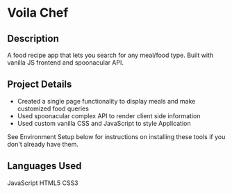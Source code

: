 # Voila Chef 

## Description

A food recipe app that lets you search for any meal/food type. Built with vanilla JS frontend and spoonacular API. 

## Project Details

- Created a single page functionality to display meals and make customized food queries 
- Used spoonacular complex API to render client side information
- Used custom vanilla CSS and JavaScript to style Application

See Environment Setup below for instructions on installing these tools if you
don't already have them.

## Languages Used

JavaScript
HTML5
CSS3
